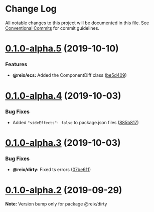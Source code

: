 # Change Log

All notable changes to this project will be documented in this file.
See [Conventional Commits](https://conventionalcommits.org) for commit guidelines.

# [0.1.0-alpha.5](https://github.com/Mateiadrielrafael/reix/compare/@reix/dirty@0.1.0-alpha.4...@reix/dirty@0.1.0-alpha.5) (2019-10-10)


### Features

* **@reix/ecs:** Added the ComponentDiff class ([be5d409](https://github.com/Mateiadrielrafael/reix/commit/be5d409))





# [0.1.0-alpha.4](https://github.com/Mateiadrielrafael/reix/compare/@reix/dirty@0.1.0-alpha.3...@reix/dirty@0.1.0-alpha.4) (2019-10-03)


### Bug Fixes

* Added `"sideEffects": false` to package.json files ([885b817](https://github.com/Mateiadrielrafael/reix/commit/885b817))





# [0.1.0-alpha.3](https://github.com/Mateiadrielrafael/reix/compare/@reix/dirty@0.1.0-alpha.2...@reix/dirty@0.1.0-alpha.3) (2019-10-03)


### Bug Fixes

* **@reix/dirty:** Fixed ts errors ([07be611](https://github.com/Mateiadrielrafael/reix/commit/07be611))





# [0.1.0-alpha.2](https://github.com/Mateiadrielrafael/reix/compare/@reix/dirty@0.1.0-alpha.1...@reix/dirty@0.1.0-alpha.2) (2019-09-29)

**Note:** Version bump only for package @reix/dirty
